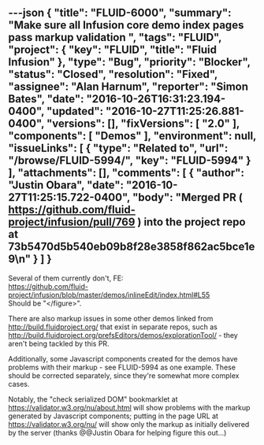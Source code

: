 ---json
{
  "title": "FLUID-6000",
  "summary": "Make sure all Infusion core demo index pages pass markup validation ",
  "tags": "FLUID",
  "project": {
    "key": "FLUID",
    "title": "Fluid Infusion"
  },
  "type": "Bug",
  "priority": "Blocker",
  "status": "Closed",
  "resolution": "Fixed",
  "assignee": "Alan Harnum",
  "reporter": "Simon Bates",
  "date": "2016-10-26T16:31:23.194-0400",
  "updated": "2016-10-27T11:25:26.881-0400",
  "versions": [],
  "fixVersions": [
    "2.0"
  ],
  "components": [
    "Demos"
  ],
  "environment": null,
  "issueLinks": [
    {
      "type": "Related to",
      "url": "/browse/FLUID-5994/",
      "key": "FLUID-5994"
    }
  ],
  "attachments": [],
  "comments": [
    {
      "author": "Justin Obara",
      "date": "2016-10-27T11:25:15.722-0400",
      "body": "Merged PR ( <https://github.com/fluid-project/infusion/pull/769> ) into the project repo at 73b5470d5b540eb09b8f28e3858f862ac5bce1e9\n"
    }
  ]
}
---
Several of them currently don't, FE:\
<https://github.com/fluid-project/infusion/blob/master/demos/inlineEdit/index.html#L55>\
Should be "\</figure>".

There are also markup issues in some other demos linked from <http://build.fluidproject.org/> that exist in separate repos, such as  <http://build.fluidproject.org/prefsEditors/demos/explorationTool/> - they aren't being tackled by this PR.

Additionally, some Javascript components created for the demos have problems with their markup - see FLUID-5994 as one example. These should be corrected separately, since they're somewhat more complex cases.

Notably, the "check serialized DOM" bookmarklet at <https://validator.w3.org/nu/about.html> will show problems with the markup generated by Javascript components; putting in the page URL at <https://validator.w3.org/nu/> will show only the markup as initially delivered by the server (thanks @@Justin Obara for helping figure this out...)

        